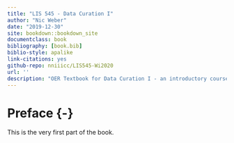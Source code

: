 ```yaml
--- 
title: "LIS 545 - Data Curation I"
author: "Nic Weber"
date: "2019-12-30"
site: bookdown::bookdown_site
documentclass: book
bibliography: [book.bib]
biblio-style: apalike
link-citations: yes
github-repo: nniiicc/LIS545-Wi2020
url: ''
description: "OER Textbook for Data Curation I - an introductory course at the University of Washington Information School"
---
```


# Preface {-}

This is the very first part of the book.